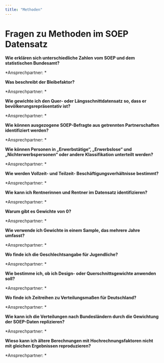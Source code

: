 ```yaml
---
title: "Methoden"
---
```

Fragen zu Methoden im SOEP Datensatz
====================================

**Wie erklären sich unterschiedliche Zahlen vom SOEP und dem statistischen Bundesamt?**

*Ansprechpartner: *


**Was beschreibt der Bleibefaktor?**

*Ansprechpartner: *


**Wie gewichte ich den Quer- oder Längsschnittdatensatz so, dass er bevölkerungsrepräsentativ ist?**

*Ansprechpartner: *


**Wie können ausgezogene SOEP-Befragte aus getrennten Partnerschaften identifiziert werden?**

*Ansprechpartner: *


**Wie können Personen in „Erwerbstätige“, „Erwerbslose“ und „Nichterwerbspersonen“ oder andere Klassifikation unterteilt werden?**

*Ansprechpartner: *


**Wie werden Vollzeit- und Teilzeit- Beschäftigungsverhältnisse bestimmt?**

*Ansprechpartner: *


**Wie kann ich Rentnerinnen und Rentner im Datensatz identifizieren?**

*Ansprechpartner: *


**Warum gibt es Gewichte von 0?**

*Ansprechpartner: *


**Wie verwende ich Gewichte in einem Sample, das mehrere Jahre umfasst?**

*Ansprechpartner: *


**Wo finde ich die Geschlechtsangabe für Jugendliche?**

*Ansprechpartner: *


**Wie bestimme ich, ob ich Design- oder Querschnittsgewichte anwenden soll?**

*Ansprechpartner: *


**Wo finde ich Zeitreihen zu Verteilungsmaßen für Deutschland?**

*Ansprechpartner: *


**Wie kann ich die Verteilungen nach Bundesländern durch die Gewichtung der SOEP-Daten replizieren?**

*Ansprechpartner: *


**Wieso kann ich ältere Berechnungen mit Hochrechnungsfaktoren nicht mit gleichen Ergebnissen reproduzieren?**

*Ansprechpartner: *